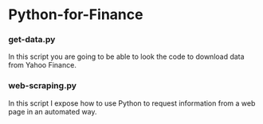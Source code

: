 # Python-for-Finance

### get-data.py
In this script you are going to be able to look the code to download data from Yahoo Finance.

### web-scraping.py
In this script I expose how to use Python to request information from a web page in an automated way.